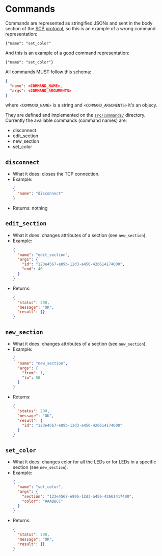 # Commands

Commands are represented as stringified JSONs and sent in the body section of the [SCP protocol](/doc/SCP_Protocol.md), so this is an example of a wrong command representation:

`{"name": "set_color"` 

And this is an example of a good command representation:

`{"name": "set_color"}`

All commands MUST follow this schema:

```json
{
  "name": <COMMAND_NAME>,
  "args": <COMMAND_ARGUMENTS>
}
```

where `<COMMAND_NAME>` is a string and `<COMMAND_ARGUMENTS>` it's an objecy.

They are defined and implemented on the [`src/commands/`](../src/commands) directory. Currently the available commands (command names) are: 

- disconnect
- edit_section
- new_section
- set_color


## `disconnect`

- What it does: closes the TCP connection.
- Example:
    ```json
    {
      "name": "disconnect"
    }
    ```
- Returns: nothing


## `edit_section`

- What it does: changes attributes of a section (see `new_section`).
- Example:
    ```json
    {
      "name": "edit_section",
      "args": {
        "id": "123e4567-e89b-12d3-a456-426614174000",
        "end": 40
      }
    }
    ```
 - Returns: 
    ```json
    {
      "status": 200,
      "message": "OK",
      "result": {}
    }
    ```
  
## `new_section`

- What it does: changes attributes of a section (see `new_section`).
- Example:
    ```json
    {
      "name": "new_section",
      "args": {
        "from": 1,
        "to": 50
      }
    }
    ```
- Returns: 
    ```json
    {
      "status": 200,
      "message": "OK",
      "result": {
        "id": "123e4567-e89b-12d3-a456-426614174000"        
      }
    }
    ```
  
## `set_color`

- What it does: changes color for all the LEDs or for LEDs in a specific section (see `new_section`).
- Example:
    ```json
    {
      "name": "set_color",
      "args": {
        "section": "123e4567-e89b-12d3-a456-42661417400",
        "color": "#AABBCC"
      }
    }
    ```
- Returns: 
    ```json
    {
      "status": 200,
      "message": "OK",
      "result": {}
    }
    ```